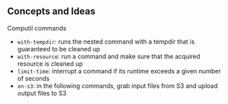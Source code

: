 Concepts and Ideas
--------------------

Computil commands

- `with-tempdir`: runs the nested command with a tempdir that is guaranteed to
  be cleaned up
- `with-resource`: run a command and make sure that the acquired resource is
  cleaned up
- `limit-time`: interrupt a command if its runtime exceeds a given number of seconds
- `on-s3`: in the following commands, grab input files from S3 and upload output
  files to S3

